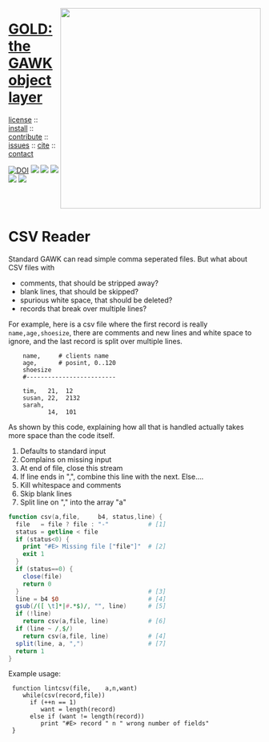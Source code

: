 <a name=top><img align=right width=400 src="https://github.com/timm/gold/blob/master/etc/img/coins.png">
<h1><a href="/README.md#top">GOLD: the GAWK object layer</a></h1> 
<p><a
href="https://github.com/timm/gold/blob/master/LICENSE.md#top">license</a> :: <a
href="https://github.com/timm/gold/blob/master/INSTALL.md#top">install</a> :: <a
href="https://github.com/timm/gold/blob/master/CODE_OF_CONDUCT.md#top">contribute</a> :: <a
href="https://github.com/timm/gold/issues">issues</a> :: <a
href="https://github.com/timm/gold/blob/master/CITATION.md#top">cite</a> :: <a
href="https://github.com/timm/gold/blob/master/CONTACT.md#top">contact</a></p><p><a 
href="https://doi.org/10.5281/zenodo.3841466"><img 
src="https://zenodo.org/badge/DOI/10.5281/zenodo.3841466.svg" alt="DOI"></a>
<img src="https://img.shields.io/badge/license-mit-red">   
<img src="https://img.shields.io/badge/language-gawk-orange">    
<img src="https://img.shields.io/badge/purpose-ai,se-blueviolet">
<img src="https://img.shields.io/badge/platform-mac,*nux-informational">
<a href="https://travis-ci.org/github/timm/gold"><img 
src="https://travis-ci.org/timm/gold.svg?branch=master"></a></p><br clear=all>


# CSV Reader

Standard GAWK can read simple comma seperated files. But what about CSV files
with

- comments, that should be stripped away?
- blank lines, that should be skipped?
- spurious white space, that should be deleted?
- records that break over multiple lines?

For example, here is a csv file where
the first record is really `name,age,shoesize`, there are comments
and new lines and white space to ignore, and the last record is split over multiple lines.

        name,     # clients name
        age,      # posint, 0..120
        shoesize
        #-------------------------
 
        tim,   21,  12
        susan, 22,  2132
        sarah,
               14,  101


As shown by this code, explaining how all that is handled actually takes more
space than the code itself.


1. Defaults to standard input
2. Complains on missing input
3. At end of file, close this stream
4. If line ends in ",", combine this line with the next.
   Else....    
5. Kill whitespace and comments
6. Skip blank lines
7. Split line on "," into the array "a"

```awk   
function csv(a,file,     b4, status,line) {
  file   = file ? file : "-"           # [1]
  status = getline < file
  if (status<0) {   
    print "#E> Missing file ["file"]"  # [2]
    exit 1 
  }
  if (status==0) {
    close(file) 
    return 0
  }                                    # [3]
  line = b4 $0                         # [4]
  gsub(/([ \t]*|#.*$)/, "", line)      # [5]
  if (!line)       
    return csv(a,file, line)           # [6]
  if (line ~ /,$/) 
    return csv(a,file, line)           # [4]
  split(line, a, ",")                  # [7]
  return 1
}
```
Example usage:

     function lintcsv(file,    a,n,want) 
        while(csv(record,file)) 
          if (++n == 1) 
             want = length(record)
          else if (want != length(record)) 
             print "#E> record " n " wrong number of fields" 
     }
